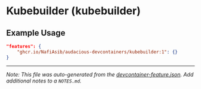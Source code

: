 
# Kubebuilder (kubebuilder)



## Example Usage

```json
"features": {
    "ghcr.io/NafiAsib/audacious-devcontainers/kubebuilder:1": {}
}
```





---

_Note: This file was auto-generated from the [devcontainer-feature.json](https://github.com/NafiAsib/audacious-devcontainers/blob/main/src/kubebuilder/devcontainer-feature.json).  Add additional notes to a `NOTES.md`._
